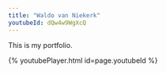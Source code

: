 ```yaml
---
title: "Waldo van Niekerk"
youtubeId: dQw4w9WgXcQ
---
```

This is my portfolio.

{% youtubePlayer.html id=page.youtubeId %}
